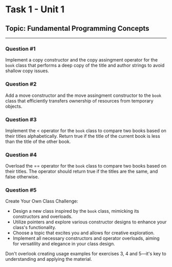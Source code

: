 # Task 1 - Unit 1
## Topic: Fundamental Programming Concepts
---


### Question #1
Implement a copy constructor and the copy assingment operator for the `book` class that performs a deep copy of the title and author strings to avoid shallow copy issues.

### Question #2
Add a move constructor and the move assingment constructor to the `book` class that efficiently transfers ownership of resources from temporary objects.

### Question #3
Implement the < operator for the `book` class to compare two books based on their titles alphabetically. Return true if the title of the current book is less than the title of the other book.

### Question #4
Overload the == operator for the `book` class to compare two books based on their titles. The operator should return true if the titles are the same, and false otherwise.

### Question #5
Create Your Own Class Challenge:
- Design a new class inspired by the `book` class, mimicking its constructors and overloads.
- Utilize pointers and explore various constructor designs to enhance your class's functionality.
- Choose a topic that excites you and allows for creative exploration.
- Implement all necessary constructors and operator overloads, aiming for versatility and elegance in your class design.


Don't overlook creating usage examples for exercises 3, 4 and 5—it's key to understanding and applying the material.
